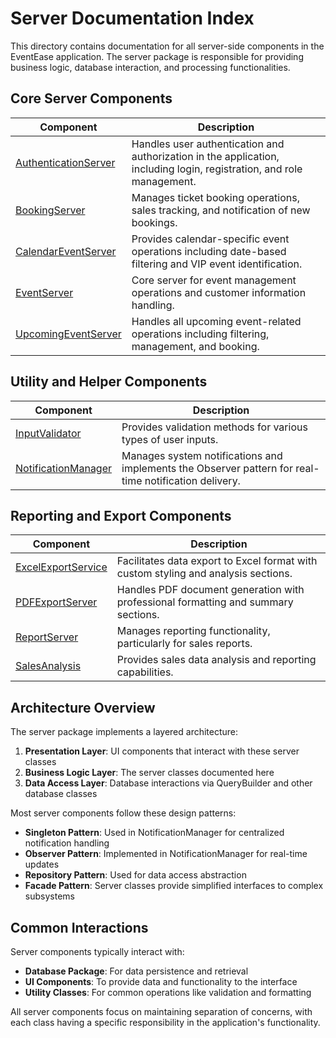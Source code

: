 # Server Documentation Index

This directory contains documentation for all server-side components in the EventEase application. The server package is responsible for providing business logic, database interaction, and processing functionalities.

## Core Server Components

| Component | Description |
|-----------|-------------|
| [AuthenticationServer](AuthenticationServer.md) | Handles user authentication and authorization in the application, including login, registration, and role management. |
| [BookingServer](BookingServer.md) | Manages ticket booking operations, sales tracking, and notification of new bookings. |
| [CalendarEventServer](CalendarEventServer.md) | Provides calendar-specific event operations including date-based filtering and VIP event identification. |
| [EventServer](EventServer.md) | Core server for event management operations and customer information handling. |
| [UpcomingEventServer](UpcomingEventServer.md) | Handles all upcoming event-related operations including filtering, management, and booking. |

## Utility and Helper Components

| Component | Description |
|-----------|-------------|
| [InputValidator](InputValidator.md) | Provides validation methods for various types of user inputs. |
| [NotificationManager](NotificationManager.md) | Manages system notifications and implements the Observer pattern for real-time notification delivery. |

## Reporting and Export Components

| Component | Description |
|-----------|-------------|
| [ExcelExportService](ExcelExportService.md) | Facilitates data export to Excel format with custom styling and analysis sections. |
| [PDFExportServer](PDFExportServer.md) | Handles PDF document generation with professional formatting and summary sections. |
| [ReportServer](ReportServer.md) | Manages reporting functionality, particularly for sales reports. |
| [SalesAnalysis](SalesAnalysis.md) | Provides sales data analysis and reporting capabilities. |

## Architecture Overview

The server package implements a layered architecture:

1. **Presentation Layer**: UI components that interact with these server classes
2. **Business Logic Layer**: The server classes documented here
3. **Data Access Layer**: Database interactions via QueryBuilder and other database classes

Most server components follow these design patterns:

- **Singleton Pattern**: Used in NotificationManager for centralized notification handling
- **Observer Pattern**: Implemented in NotificationManager for real-time updates
- **Repository Pattern**: Used for data access abstraction
- **Facade Pattern**: Server classes provide simplified interfaces to complex subsystems

## Common Interactions

Server components typically interact with:

- **Database Package**: For data persistence and retrieval
- **UI Components**: To provide data and functionality to the interface
- **Utility Classes**: For common operations like validation and formatting

All server components focus on maintaining separation of concerns, with each class having a specific responsibility in the application's functionality.
